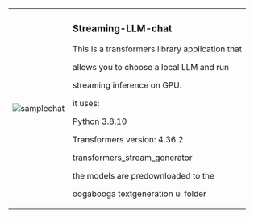 <table>
<tr>
<td>

![samplechat](https://github.com/sujitvasanth/streaming-LLM-chat/assets/18464444/88f0c0c8-2b42-458f-8928-2161f8218e32)

</td>
<td>

### Streaming-LLM-chat

<body>This is a transformers library application that

allows you to choose a local LLM and run

streaming inference on GPU.

it uses:



Python 3.8.10

Transformers version: 4.36.2

transformers_stream_generator


the models are predownloaded to the

oogabooga textgeneration ui folder
</body>
</td>
</tr>
</table>
